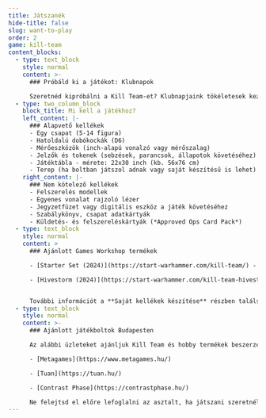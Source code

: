 ```yaml
---
title: Játszanék
hide-title: false
slug: want-to-play
order: 2
game: kill-team
content_blocks:
  - type: text_block
    style: normal
    content: >-
      ### Próbáld ki a játékot: Klubnapok

      Szeretnéd kipróbálni a Kill Team-et? Klubnapjaink tökéletesek kezdők számára! Nézd meg a játékokat élőben, ismerkedj meg barátságos játékosokkal. Megtanítunk mindent, amit tudnod kell. Ne aggódj a felszerelés vagy a figurák miatt - biztosítunk csapatot és minden szükséges kelléket az első játékaidhoz. Keresd meg a következő klubnapot a [naptárban](/hu/calendar/) és gyere el te is! Kérdéseid vannak? Nézz be a [#lfg-kt-budapest](https://discord.com/channels/1025385427273789550/1025385745856344115)  Discord csatornánkra és csatlakozz a közösséghez!
  - type: two_column_block
    block_title: Mi kell a játékhoz?
    left_content: |-
      ### Alapvető kellékek
      - Egy csapat (5-14 figura)
      - Hatoldalú dobókockák (D6)
      - Mérőeszközök (inch-alapú vonalzó vagy mérőszalag)
      - Jelzők és tokenek (sebzések, parancsok, állapotok követéséhez)
      - Játéktábla - mérete: 22x30 inch (kb. 56x76 cm)
      - Terep (ha boltban játszol adnak vagy saját készítésű is lehet)
    right_content: |-
      ### Nem kötelező kellékek
      - Felszerelés modellek
      - Egyenes vonalat rajzoló lézer
      - Jegyzetfüzet vagy digitális eszköz a játék követéséhez
      - Szabálykönyv, csapat adatkártyák
      - Küldetés- és felszereléskártyák (*Approved Ops Card Pack*)
  - type: text_block
    style: normal
    content: >
      ### Ajánlott Games Workshop termékek

      - [Starter Set (2024)](https://start-warhammer.com/kill-team/) - Tartalmazza az összes alapvető kelléket: két csapatot, kockákat, mérőeszközöket, tokeneket, játéktáblát és MDF terepet (magaslati és könnyű terep nélkül). Ez a legköltséghatékonyabb megoldás két játékos számára a hobbiba való belépéshez. A mellékelt csapatok (*Angels of Death*, *Plague Marines*) ideálisak kezdők számára.

      - [Hivestorm (2024)](https://start-warhammer.com/kill-team-hivestorm/) - Mindent tartalmaz, ami kellhet a játékhoz. A Starter Set tartalmán felül műanyag terepet (*Volkus*), szabálykönyvet, küldetéskönyvet, felszerelés modelleket, küldetés- és felszereléskártyákat is tartalmaz. A mellékelt csapatok (*Tempestus Aquilons*, *Vespids*) azonban kevésbé alkalmasak kezdő játékosok részére, játékstílusuk bonyolultabb.


      További információt a **Saját kellékek készítése** részben találsz nem hivatalos, kedvezőbb árú lehetőségekről.
  - type: text_block
    style: normal
    content: >-
      ### Ajánlott játékboltok Budapesten

      Az alábbi üzleteket ajánljuk Kill Team és hobby termékek beszerzéséhez, valamint játékhoz. Mindegyik helyen segítőkész személyzet és megfelelő terepekkel felszerelt játékasztalok várnak:

      - [Metagames](https://www.metagames.hu/)

      - [Tuan](https://tuan.hu/)

      - [Contrast Phase](https://contrastphase.hu/)

      Ne felejtsd el előre lefoglalni az asztalt, ha játszani szeretnél valamelyik helyszínen.
---
```

